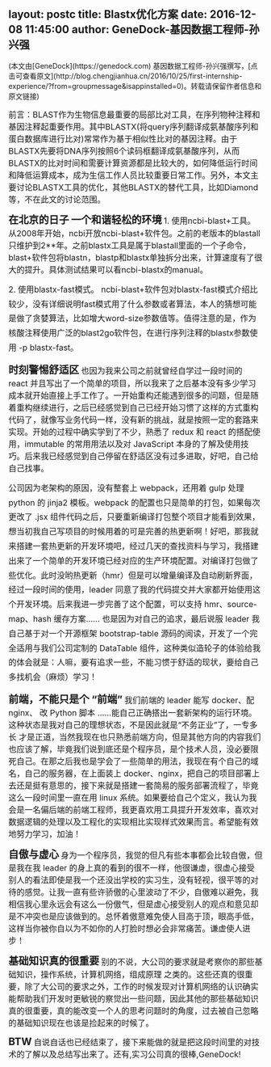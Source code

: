 layout: postc
title: Blastx优化方案
date: 2016-12-08 11:45:00
author: GeneDock-基因数据工程师-孙兴强
--------

<p class="author-title">(本文由[GeneDock](https://genedock.com) 基因数据工程师-孙兴强撰写，[点击可查看原文](http://blog.chengjianhua.cn/2016/10/25/first-internship-experience/?from=groupmessage&isappinstalled=0)。转载请保留作者信息和原文链接)</p>
</p>
<span style="font-size:16px">前言：BLAST作为生物信息最重要的局部比对工具，在序列物种注释和基因注释起重要作用。其中BLASTX(将query序列翻译成氨基酸序列和蛋白数据库进行比对)常常作为基于相似性比对的基因注释。由于BLASTX先要将DNA序列按照6个读码框翻译成氨基酸序列，从而BLASTX的比对时间和需要计算资源都是比较大的，如何降低运行时间和降低运算成本，成为生信工作人员比较重要日常工作。另外，本文主要讨论BLASTX工具的优化，其他BLASTX的替代工具，比如Diamond等，不在此文的讨论范围。</span>
</p>
<!-- more -->
<span style="font-size:20px"><strong>在北京的日子</strong></span>
<span style="font-size:20px"><strong>一个和谐轻松的环境</strong></span>
<span style="font-size:16px">1. 使用ncbi-blast+工具。 从2008年开始，ncbi开放ncbi-blast+软件包。之前的老版本的blastall只维护到2**年。之前blastx工具是属于blastall里面的一个子命令，blast+软件包将blastn，blastp和blastx单独拆分出来，计算速度有了很大的提升。具体测试结果可以看ncbi-blastx的manual。</span>

<span style="font-size:16px; line-height: 1.8;">2. 使用blastx-fast模式。 ncbi-blast+软件包对blastx-fast模式介绍比较少，没有详细说明fast模式用了什么参数或者算法，本人的猜想可能是做了贪婪算法，比如增大word-size参数值等。值得注意的是，作为核酸注释使用广泛的blast2go软件包，在进行序列注释的blastx参数使用 -p blastx-fast。</span>
</p>
<span style="font-size:20px"><strong>时刻警惕舒适区</strong></span>
<span style="font-size:16px">也因为我来公司之前就曾经自学过一段时间的 react 并且写出了一个简单的项目，所以我来了之后基本没有多少学习成本就开始直接上手工作了。一开始重构还能遇到很多的问题，但是随着重构继续进行，之后已经感觉到自己已经开始习惯了这样的方式重构代码了，就像写业务代码一样，没有新的挑战，就是按照一定的套路来实现。开始的过程中确实学到了不少，熟悉了 redux 和 react 的搭配使用，immutable 的常用用法以及对 JavaScript 本身的了解及使用技巧。后来我已经感觉到自己停留在舒适区没有过多进取，好吧，自己给自己找事。</span>

<span style="font-size:16px; line-height: 1.8;">公司因为老架构的原因，没有整套上 webpack，还用着 gulp 处理 python 的 jinja2 模板。webpack 的配置也只是简单的打包，如果每次更改了 .jsx 组件代码之后，只要重新编译打包整个项目才能看到效果，想当初我自己写项目的时候用着的可是完善的热更新啊！好吧，那我就来搭建一套热更新的开发环境吧，经过几天的查找资料与学习，我搭建出来了一个简单的开发环境已经对应的生产环境配置。对编译打包做了些优化。此时没哟热更新（hmr）但是可以增量编译及自动刷新界面，经过一段时间的使用，leader 同意了我的代码提交并大家都开始使用这个开发环境。后来我进一步完善了这个配置，可以支持 hmr、source-map、hash 缓存方案…… 也是因为对自己的追求，最后说服 leader 我自己基于对一个开源框架 bootstrap-table 源码的阅读，开发了一个完全适用与我们公司定制的 DataTable 组件，这种类似造轮子的体验给我的体会就是：人嘛，要有追求一些，不能习惯于舒适的现状，要给自己多找机会（麻烦）学习！</span>
</p>
<span style="font-size:20px"><strong>前端，不能只是个 “前端”</strong></span>
<span style="font-size:16px">我们前端的 leader 能写 docker、配 nginx、 改 Python 脚本 ……能自己正确搭出一套新架构的运行环境。这种状态是我对自己的理想状态，不是因此就是“不务正业”了，一专多长 才是正道，当然我现在也只熟悉前端方向，但是其他方向的内容我们也应该了解，毕竟我们说到底还是个程序员，是个技术人员，没必要限死自己。在那之后我也是学会了一些简单的用法，我现在有个自己的域名，自己的服务器，在上面装上 docker、nginx，把自己的项目部署上去还是挺有意思的，接下来就是搭建一套简易的服务部署流程了，毕竟这么一段时间里一直在用 linux 系统。如果要给自己个定义，我认为我会是一名偏后端的前端工程师，我更喜欢用工具提升开发效率，喜欢对数据逻辑的处理以及工程化的实现相比实现样式效果而言。希望能有效地努力学习，加油！</span>
</p>
<span style="font-size:20px"><strong>自傲与虚心</strong></span>
<span style="font-size:16px">身为一个程序员，我觉的但凡有些本事都会比较自傲，但是我在我 leader 的身上真的看到的很不一样，他很谦虚，很虚心接受别人的看法即使是我一个还没出学校的实习生，没有轻视，很平等的对待的感觉。让我一直有些许骄傲的心里波动了不少，自傲难以避免，我相信我心里永远会有这么一份傲气，但是虚心接受别人的观点和意见却是不冲突也是应该做到的。总怀着傲意难免使人目高于顶，眼高手低，这样当你被你自以为不如你的人打脸时想必会非常痛苦。谦虚使人进步！</span>
</p>
<span style="font-size:20px"><strong>基础知识真的很重要</strong></span>
<span style="font-size:16px">别的不说，大公司的要求就是考察你的那些基础知识，操作系统，计算机网络，组成原理 之类的。这些还真的很重要，除了大公司的要求之外，工作的时候发现对计算机网络的认识确实能帮助我们开发时更敏锐的察觉出一些问题，因此其他的那些基础知识真的很重要，真的能改变一个人的思考问题时的角度，过去被自己忽略的基础知识现在也该是捡起来的时候了。</span>
</p>
<span style="font-size:20px"><strong>BTW</strong></span>
<span style="font-size:16px">自说自话也已经结束了，接下来能做的就是把这段时间里的对技术的了解以及总结写出来了。还有,实习公司真的很棒,GeneDock!</span>







